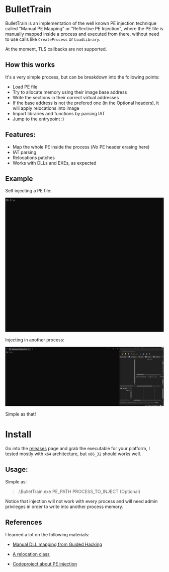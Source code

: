 # BulletTrain

BulletTrain is an implementation of the well known PE injection technique called "Manual PE Mapping" or "Reflective PE Injection", where the PE file is manually mapped inside a process and executed from there, without need to use calls like `CreateProcess` or `LoadLibrary`.

At the moment, TLS callbacks are not supported.

## How this works

It's a very simple process, but can be breakdown into the following points:

* Load PE file
* Try to allocate memory using their image base address
* Write the sections in their correct virtual addresses
* If the base address is not the prefered one (in the Optional headers), it will apply relocations into image
* Import libraries and functions by parsing IAT 
* Jump to the entrypoint :)

## Features:

- Map the whole PE inside the process (*No* PE header erasing here)
- IAT parsing 
- Relocations patches
- Works with DLLs and EXEs, as expected



## Example

Self injecting a PE file:

![](screenshots/selfinjection.gif)



Injecting in another process:

![](screenshots/processinjection.gif)



Simple as that!


# Install

Go into the [releases](https://github.com/AandersonL/Bulletrain/releases) page and grab the executable for your platform, I tested mostly with `x64` architecture, but `x86_32` should works well.

## Usage:

Simple as:

> .\BulletTrain.exe PE_PATH PROCESS_TO_INJECT (Optional)


Notice that injection will not work with every process and will need admin privileges in order to write into another process memory.



## References

I learned a lot on the following materials:

- [Manual DLL mapping from Guided Hacking](https://www.youtube.com/watch?v=qzZTXcBu3cE)

- [A relocation class](https://www.youtube.com/watch?v=4MuzfPrewUo)

- [Codeproject about PE injection](https://www.codeproject.com/Articles/12532/Inject-your-code-to-a-Portable-Executable-file#ImplementRelocationTable7_2)

